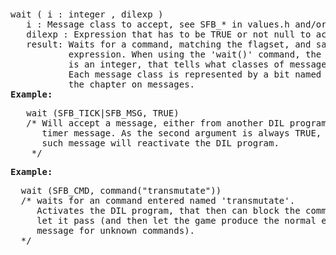 <div class="mw-parser-output"><p><br />
<span id="bpwait"></span>
</p>
<pre>wait ( i&#160;: integer , dilexp )
   i&#160;: Message class to accept, see SFB_* in values.h and/or vme.h
   dilexp&#160;: Expression that has to be TRUE or not null to accept message.
   result: Waits for a command, matching the flagset, and satisfies the
           expression. When using the 'wait()' command, the first argument
           is an integer, that tells what classes of messages to wait for.
           Each message class is represented by a bit named as described in
           the chapter on messages.
<b>Example:</b>
</pre>
<pre>   wait (SFB_TICK|SFB_MSG, TRUE)
   /* Will accept a message, either from another DIL program or a
      timer message. As the second argument is always TRUE, any
      such message will reactivate the DIL program.
    */
</pre>
<pre><b>Example:</b>
</pre>
<pre>  wait (SFB_CMD, command("transmutate"))
  /* waits for an command entered named 'transmutate'.
     Activates the DIL program, that then can block the command, or
     let it pass (and then let the game produce the normal error
     message for unknown commands).
  */
</pre></div>